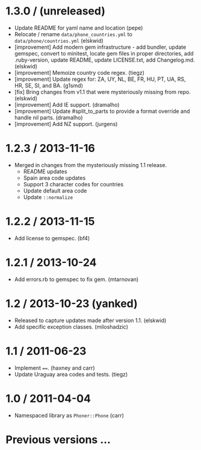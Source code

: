 # 1.3.0 / (unreleased)

* Update README for yaml name and location (pepe)
* Relocate / rename `data/phone_countries.yml` to `data/phone/countries.yml` (elskwid)
* [improvement] Add modern gem infrastructure - add bundler, update gemspec, convert to minitest, locate gem files in proper directories, add .ruby-version, update README, update LICENSE.txt, add Changelog.md. (elskwid)
* [improvement] Memoize country code regex. (tiegz)
* [improvement] Update regex for: ZA, UY, NL, BE, FR, HU, PT, UA, RS, HR, SE, SI, and BA. (g1smd)
* [fix] Bring changes from v1.1 that were mysteriously missing from repo. (elskwid)
* [improvement] Add IE support. (dramalho)
* [improvement] Update #split_to_parts to provide a format override and handle nil parts. (dramalho)
* [improvement] Add NZ support. (jurgens)

# 1.2.3 / 2013-11-16

* Merged in changes from the mysteriously missing 1.1 release.
  - README updates
  - Spain area code updates
  - Support 3 character codes for countries
  - Update default area code
  - Update `::normalize`

# 1.2.2 / 2013-11-15

* Add license to gemspec. (bf4)

# 1.2.1 / 2013-10-24

* Add errors.rb to gemspec to fix gem. (mtarnovan)

#  1.2 / 2013-10-23 (yanked)

* Released to capture updates made after version 1.1. (elskwid)
* Add specific exception classes. (miloshadzic)

# 1.1 / 2011-06-23

* Implement `==`. (haxney and carr)
* Update Uraguay area codes and tests. (tiegz)

# 1.0 / 2011-04-04

* Namespaced library as `Phoner::Phone` (carr)

# Previous versions ...
